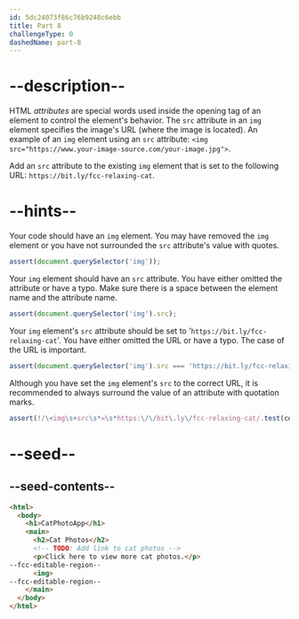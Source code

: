 ```yaml
---
id: 5dc24073f86c76b9248c6ebb
title: Part 8
challengeType: 0
dashedName: part-8
---
```


# --description--

HTML <dfn>attributes</dfn> are special words used inside the opening tag of an element to control the element's behavior. The `src` attribute in an `img` element specifies the image's URL (where the image is located). An example of an `img` element using an `src` attribute: `<img src="https://www.your-image-source.com/your-image.jpg">`.

Add an `src` attribute to the existing `img` element that is set to the following URL: `https://bit.ly/fcc-relaxing-cat`.

# --hints--

Your code should have an `img` element. You may have removed the `img` element or you have not surrounded the `src` attribute's value with quotes.

```js
assert(document.querySelector('img'));
```

Your `img` element should have an `src` attribute. You have either omitted the attribute or have a typo. Make sure there is a space between the element name and the attribute name.

```js
assert(document.querySelector('img').src);
```

Your `img` element's `src` attribute should be set to '`https://bit.ly/fcc-relaxing-cat`'. You have either omitted the URL or have a typo. The case of the URL is important.

```js
assert(document.querySelector('img').src === 'https://bit.ly/fcc-relaxing-cat');
```

Although you have set the `img` element's `src` to the correct URL, it is recommended to always surround the value of an attribute with quotation marks.

```js
assert(!/\<img\s+src\s*=\s*https:\/\/bit\.ly\/fcc-relaxing-cat/.test(code));
```

# --seed--

## --seed-contents--

```html
<html>
  <body>
    <h1>CatPhotoApp</h1>
    <main>
      <h2>Cat Photos</h2>
      <!-- TODO: Add link to cat photos -->
      <p>Click here to view more cat photos.</p>
--fcc-editable-region--
      <img>
--fcc-editable-region--
    </main>
  </body>
</html>
```

